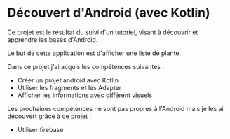 # Découvert d'Android (avec Kotlin)

Ce projet est le résultat du suivi d'un tutoriel, visant à découvrir et apprendre les bases d'Android.

Le but de cette application est d'afficher une liste de plante.

Dans ce projet j'ai acquis les compétences suivantes :
- Créer un projet android avec Kotlin
- Utiliser les fragments et les Adapter
- Afficher les informations avec différent visuels

Les prochaines compétences ne sont pas propres à l'Android mais je les ai découvert grâce à ce projet :
- Utiliser firebase
